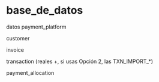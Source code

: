 # base_de_datos
datos 
payment_platform

customer

invoice

transaction (reales +, si usas Opción 2, las TXN_IMPORT_*)

payment_allocation